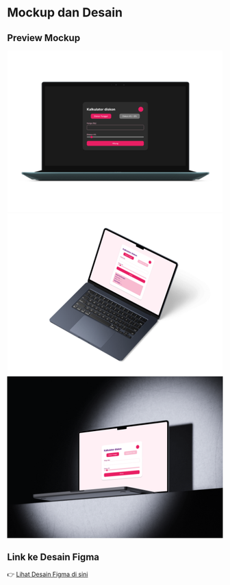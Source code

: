 # Mockup dan Desain

## Preview Mockup

![Preview Mockup](../assets/mockup-preview.png)
![Preview Mockup](../assets/mockup-preview-2.png)
![Preview Mockup](../assets/mockup-preview-3.png)

## Link ke Desain Figma

👉 [Lihat Desain Figma di sini](https://www.figma.com/design/x6Wsy8yp9frK41szYWoTyg/desain-kalkulator-diskon?node-id=0-1&t=G8oOLKnF377MjwXb-1)
